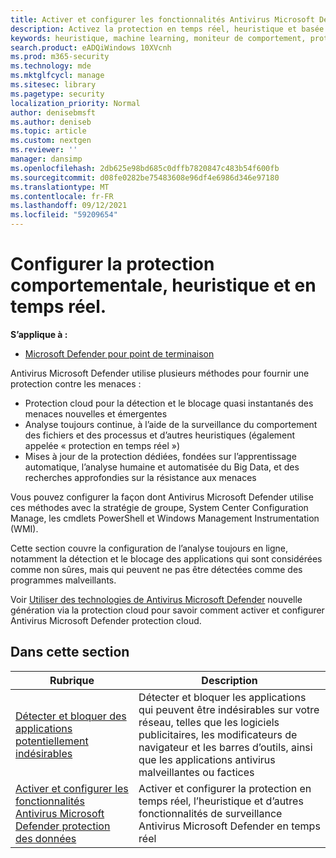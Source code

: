 ```yaml
---
title: Activer et configurer les fonctionnalités Antivirus Microsoft Defender protection des données
description: Activez la protection en temps réel, heuristique et basée sur le comportement dans Microsoft Defender AV.
keywords: heuristique, machine learning, moniteur de comportement, protection en temps réel, toujours en Antivirus Microsoft Defender, logiciel anti-programme malveillant, sécurité, defender
search.product: eADQiWindows 10XVcnh
ms.prod: m365-security
ms.technology: mde
ms.mktglfcycl: manage
ms.sitesec: library
ms.pagetype: security
localization_priority: Normal
author: denisebmsft
ms.author: deniseb
ms.topic: article
ms.custom: nextgen
ms.reviewer: ''
manager: dansimp
ms.openlocfilehash: 2db625e98bd685c0dffb7820847c483b54f600fb
ms.sourcegitcommit: d08fe0282be75483608e96df4e6986d346e97180
ms.translationtype: MT
ms.contentlocale: fr-FR
ms.lasthandoff: 09/12/2021
ms.locfileid: "59209654"
---
```

# <a name="configure-behavioral-heuristic-and-real-time-protection"></a>Configurer la protection comportementale, heuristique et en temps réel.


**S’applique à :**

- [Microsoft Defender pour point de terminaison](/microsoft-365/security/defender-endpoint/)

Antivirus Microsoft Defender utilise plusieurs méthodes pour fournir une protection contre les menaces :

- Protection cloud pour la détection et le blocage quasi instantanés des menaces nouvelles et émergentes
- Analyse toujours continue, à l’aide de la surveillance du comportement des fichiers et des processus et d’autres heuristiques (également appelée « protection en temps réel »)
- Mises à jour de la protection dédiées, fondées sur l’apprentissage automatique, l’analyse humaine et automatisée du Big Data, et des recherches approfondies sur la résistance aux menaces

Vous pouvez configurer la façon dont Antivirus Microsoft Defender utilise ces méthodes avec la stratégie de groupe, System Center Configuration Manage, les cmdlets PowerShell et Windows Management Instrumentation (WMI).

Cette section couvre la configuration de l’analyse toujours en ligne, notamment la détection et le blocage des applications qui sont considérées comme non sûres, mais qui peuvent ne pas être détectées comme des programmes malveillants.

Voir [Utiliser des technologies de Antivirus Microsoft Defender](cloud-protection-microsoft-defender-antivirus.md) nouvelle génération via la protection cloud pour savoir comment activer et configurer Antivirus Microsoft Defender protection cloud.

## <a name="in-this-section"></a>Dans cette section

 Rubrique|Description
---|---
[Détecter et bloquer des applications potentiellement indésirables](detect-block-potentially-unwanted-apps-microsoft-defender-antivirus.md)|Détecter et bloquer les applications qui peuvent être indésirables sur votre réseau, telles que les logiciels publicitaires, les modificateurs de navigateur et les barres d’outils, ainsi que les applications antivirus malveillantes ou factices
[Activer et configurer les fonctionnalités Antivirus Microsoft Defender protection des données](configure-real-time-protection-microsoft-defender-antivirus.md)|Activer et configurer la protection en temps réel, l’heuristique et d’autres fonctionnalités de surveillance Antivirus Microsoft Defender en temps réel

